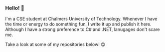 ### Hello! 👋

I'm a CSE student at Chalmers University of Technology.
Whenever I have the time or energy to do something fun,
I write it up and publish it here. Although I have a
strong preference to C# and .NET, lanugages don't scare
me.

Take a look at some of my repositories below! 😋

<!--
**v-olin/v-olin** is a ✨ _special_ ✨ repository because its `README.md` (this file) appears on your GitHub profile.

Here are some ideas to get you started:

- 🔭 I’m currently working on ...
- 🌱 I’m currently learning ...
- 👯 I’m looking to collaborate on ...
- 🤔 I’m looking for help with ...
- 💬 Ask me about ...
- 📫 How to reach me: ...
- 😄 Pronouns: ...
- ⚡ Fun fact: ...
-->
